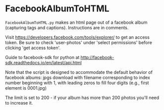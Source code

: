 # FacebookAlbumToHTML
`FacebookAlbumToHTML.py` makes an html page out of a facebook album (capturing tags and captions).  Instructions are in comments. 

Visit https://developers.facebook.com/tools/explorer/ to get an access token. Be sure to check 'user-photos' under 'select permissions' before clicking 'get access token'.

Guide to facebook-sdk for python at http://facebook-sdk.readthedocs.io/en/latest/api.html

Note that the script is designed to accommodate the default behavior of facebook albums:  jpgs download  with filename corresponding to index number beginning with 1, with leading zeros to fill four digits (e.g., first element is 0001.jpg) 

The limit is set to 200 - if your album has more than 200 photos you'll need to increase it.

